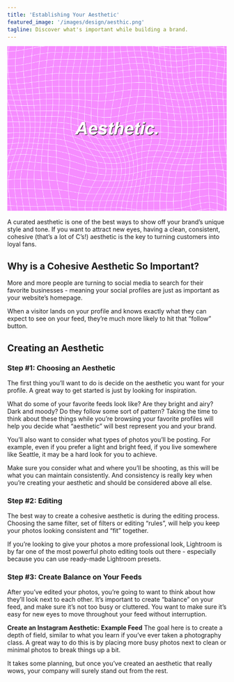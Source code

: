 ```yaml
---
title: 'Establishing Your Aesthetic'
featured_image: '/images/design/aesthic.png'
tagline: Discover what's important while building a brand.
---
```


![](/images/design/aesthic.png)

A curated aesthetic is one of the best ways to show off your brand’s unique
style and tone. If you want to attract new eyes, having a clean, consistent,
cohesive (that’s a lot of C’s!) aesthetic is the key to turning customers into
loyal fans.

## Why is a Cohesive Aesthetic So Important?

More and more people are turning to social media to search for their favorite
businesses - meaning your social profiles are just as important as your
website’s homepage.

When a visitor lands on your profile and knows exactly what they can expect to
see on your feed, they’re much more likely to hit that “follow” button.

## Creating an Aesthetic 

### Step #1: Choosing an Aesthetic
The first thing you’ll want to do is decide
on the aesthetic you want for your profile. A great way to get started is just
by looking for inspiration.

What do some of your favorite feeds look like? Are they bright and airy? Dark
and moody? Do they follow some sort of pattern? Taking the time to think about
these things while you’re browsing your favorite profiles will help you decide
what “aesthetic” will best represent you and your brand.

You’ll also want to consider what types of photos you’ll be posting. For
example, even if you prefer a light and bright feed, if you live somewhere like
Seattle, it may be a hard look for you to achieve.

Make sure you consider what and where you’ll be shooting, as this will be what
you can maintain consistently. And consistency is really key when you’re
creating your aesthetic and should be considered above all else.
 

### Step #2: Editing
The best way to create a cohesive aesthetic is during the
editing process. Choosing the same filter, set of filters or editing “rules”,
will help you keep your photos looking consistent and “fit” together.

If you’re looking to give your photos a more professional look, Lightroom is by
far one of the most powerful photo editing tools out there - especially because
you can use ready-made Lightroom presets.

### Step #3: Create Balance on Your Feeds
After you’ve edited your photos, you’re going to want to think about how they’ll
look next to each other. It’s
important to create “balance” on your feed, and make sure it’s not too busy or
cluttered. You want to make sure it’s easy for new eyes to move throughout your
feed without interruption.

**Create an Instagram Aesthetic: Example Feed**
The goal here is to create a depth
of field, similar to what you learn if you’ve ever taken a photography class. A
great way to do this is by placing more busy photos next to clean or minimal
photos to break things up a bit.

It takes some planning, but once you’ve created an aesthetic that really wows,
your company will surely stand out from the rest.
